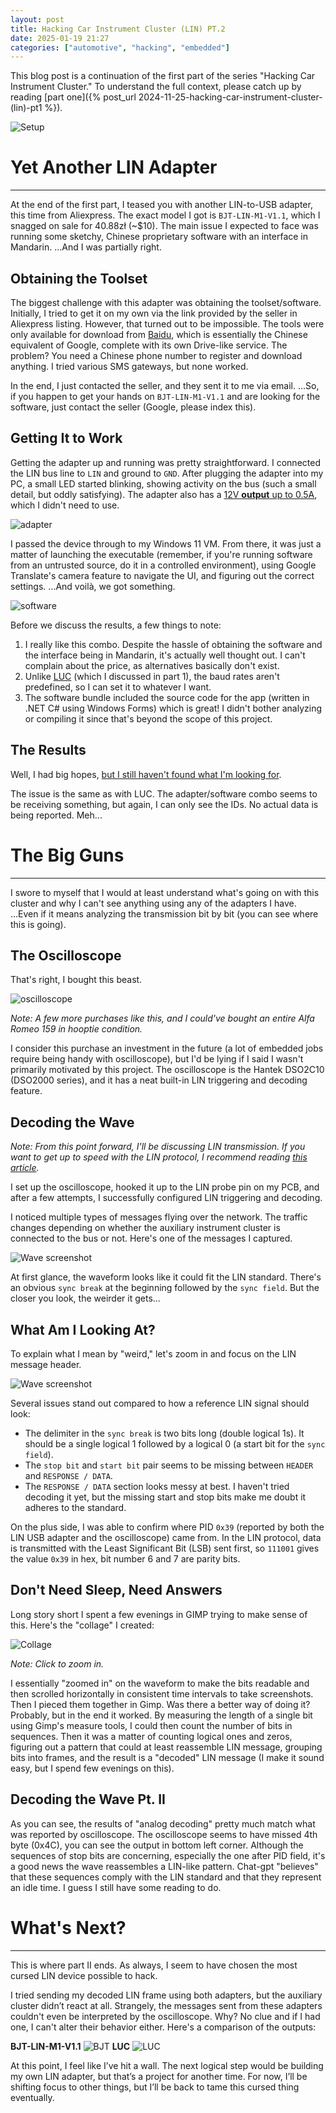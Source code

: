 ```yaml
---
layout: post
title: Hacking Car Instrument Cluster (LIN) PT.2
date: 2025-01-19 21:27
categories: ["automotive", "hacking", "embedded"]
---
```


This blog post is a continuation of the first part of the series "Hacking Car Instrument Cluster." To understand the full context, please catch up by reading [part one]({% post_url 2024-11-25-hacking-car-instrument-cluster-(lin)-pt1 %}).

![Setup](<../../assets/posts/hacking-car-instrument-cluster-(lin)-pt1/setup.jpg>)

# Yet Another LIN Adapter

---

At the end of the first part, I teased you with another LIN-to-USB adapter, this time from Aliexpress. The exact model I got is `BJT-LIN-M1-V1.1`, which I snagged on sale for 40.88zł (~$10). The main issue I expected to face was running some sketchy, Chinese proprietary software with an interface in Mandarin. ...And I was partially right.

## Obtaining the Toolset

The biggest challenge with this adapter was obtaining the toolset/software. Initially, I tried to get it on my own via the link provided by the seller in Aliexpress listing. However, that turned out to be impossible. The tools were only available for download from [Baidu](https://www.techtarget.com/whatis/definition/Baidu), which is essentially the Chinese equivalent of Google, complete with its own Drive-like service. The problem? You need a Chinese phone number to register and download anything. I tried various SMS gateways, but none worked.

In the end, I just contacted the seller, and they sent it to me via email. ...So, if you happen to get your hands on `BJT-LIN-M1-V1.1` and are looking for the software, just contact the seller (Google, please index this).

## Getting It to Work

Getting the adapter up and running was pretty straightforward. I connected the LIN bus line to `LIN` and ground to `GND`. After plugging the adapter into my PC, a small LED started blinking, showing activity on the bus (such a small detail, but oddly satisfying). The adapter also has a [12V **output** up to 0.5A](https://www.aliexpress.com/item/1005007460915625.html), which I didn't need to use.

![adapter](../../assets/posts/hacking-car-instrument-cluster-lin-pt2/adapter.jpeg)

I passed the device through to my Windows 11 VM. From there, it was just a matter of launching the executable (remember, if you're running software from an untrusted source, do it in a controlled environment), using Google Translate's camera feature to navigate the UI, and figuring out the correct settings. ...And voilà, we got something.

![software](../../assets/posts/hacking-car-instrument-cluster-lin-pt2/software.jpg)

Before we discuss the results, a few things to note:

1. I really like this combo. Despite the hassle of obtaining the software and the interface being in Mandarin, it's actually well thought out. I can't complain about the price, as alternatives basically don't exist.
2. Unlike [LUC](https://ucandevices.github.io/ulc.html) (which I discussed in part 1), the baud rates aren't predefined, so I can set it to whatever I want.
3. The software bundle included the source code for the app (written in .NET C# using Windows Forms) which is great! I didn't bother analyzing or compiling it since that's beyond the scope of this project.

## The Results

Well, I had big hopes, [but I still haven't found what I'm looking for](https://youtu.be/e3-5YC_oHjE).

The issue is the same as with LUC. The adapter/software combo seems to be receiving something, but again, I can only see the IDs. No actual data is being reported. Meh...

# The Big Guns

---

I swore to myself that I would at least understand what's going on with this cluster and why I can't see anything using any of the adapters I have. ...Even if it means analyzing the transmission bit by bit (you can see where this is going).

## The Oscilloscope

That's right, I bought this beast.

![oscilloscope](../../assets/posts/hacking-car-instrument-cluster-lin-pt2/osciloscope.jpeg)

_Note: A few more purchases like this, and I could've bought an entire Alfa Romeo 159 in hooptie condition._

I consider this purchase an investment in the future (a lot of embedded jobs require being handy with oscilloscope), but I'd be lying if I said I wasn't primarily motivated by this project. The oscilloscope is the Hantek DSO2C10 (DSO2000 series), and it has a neat built-in LIN triggering and decoding feature.

## Decoding the Wave

_Note: From this point forward, I'll be discussing LIN transmission. If you want to get up to speed with the LIN protocol, I recommend reading [this article](https://www.csselectronics.com/pages/lin-bus-protocol-intro-basics)._

I set up the oscilloscope, hooked it up to the LIN probe pin on my PCB, and after a few attempts, I successfully configured LIN triggering and decoding.

I noticed multiple types of messages flying over the network. The traffic changes depending on whether the auxiliary instrument cluster is connected to the bus or not. Here's one of the messages I captured.

![Wave screenshot](../../assets/posts/hacking-car-instrument-cluster-lin-pt2/hantek_screenshot.jpg)

At first glance, the waveform looks like it could fit the LIN standard. There's an obvious `sync break` at the beginning followed by the `sync field`. But the closer you look, the weirder it gets...

## What Am I Looking At?

To explain what I mean by "weird," let's zoom in and focus on the LIN message header.

![Wave screenshot](../../assets/posts/hacking-car-instrument-cluster-lin-pt2/wave.jpg)

Several issues stand out compared to how a reference LIN signal should look:

- The delimiter in the `sync break` is two bits long (double logical 1s). It should be a single logical 1 followed by a logical 0 (a start bit for the `sync field`).
- The `stop bit` and `start bit` pair seems to be missing between `HEADER` and `RESPONSE / DATA`.
- The `RESPONSE / DATA` section looks messy at best. I haven't tried decoding it yet, but the missing start and stop bits make me doubt it adheres to the standard.

On the plus side, I was able to confirm where PID `0x39` (reported by both the LIN USB adapter and the oscilloscope) came from. In the LIN protocol, data is transmitted with the Least Significant Bit (LSB) sent first, so `111001` gives the value `0x39` in hex, bit number 6 and 7 are parity bits.

## Don't Need Sleep, Need Answers

Long story short I spent a few evenings in GIMP trying to make sense of this. Here's the "collage" I created:

![Collage](../../assets/posts/hacking-car-instrument-cluster-lin-pt2/collage.jpg)

_Note: Click to zoom in._

I essentially "zoomed in" on the waveform to make the bits readable and then scrolled horizontally in consistent time intervals to take screenshots. Then I pieced them together in Gimp. Was there a better way of doing it? Probably, but in the end it worked. By measuring the length of a single bit using Gimp's measure tools, I could then count the number of bits in sequences. Then it was a matter of counting logical ones and zeros, figuring out a pattern that could at least reassemble LIN message, grouping bits into frames, and the result is a "decoded" LIN message (I make it sound easy, but I spend few evenings on this).

## Decoding the Wave Pt. II

As you can see, the results of "analog decoding" pretty much match what was reported by oscilloscope. The oscilloscope seems to have missed 4th byte (0x4C), you can see the output in bottom left corner. Although the sequences of stop bits are concerning, especially the one after PID field, it's a good news the wave reassembles a LIN-like pattern. Chat-gpt "believes" that these sequences comply with the LIN standard and that they represent an idle time. I guess I still have some reading to do.

# What's Next?

---

This is where part II ends. As always, I seem to have chosen the most cursed LIN device possible to hack.

I tried sending my decoded LIN frame using both adapters, but the auxiliary cluster didn’t react at all. Strangely, the messages sent from these adapters couldn't even be interpreted by the oscilloscope. Why? No clue and if I had one, I can't alter their behavior either. Here's a comparison of the outputs:

**BJT-LIN-M1-V1.1**
![BJT](../../assets/posts/hacking-car-instrument-cluster-lin-pt2/bjt_send.jpg)
**LUC**
![LUC](../../assets/posts/hacking-car-instrument-cluster-lin-pt2/luc_send.jpg)

At this point, I feel like I’ve hit a wall. The next logical step would be building my own LIN adapter, but that’s a project for another time. For now, I’ll be shifting focus to other things, but I’ll be back to tame this cursed thing eventually.
